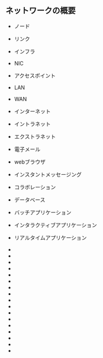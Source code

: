 ## ネットワークの概要
- ノード
- リンク
- インフラ
- NIC
- アクセスポイント
- LAN
- WAN
- インターネット
- イントラネット
- エクストラネット
- 電子メール
- webブラウザ
- インスタントメッセージング
- コラボレーション
- データベース
- バッチアプリケーション
- インタラクティブアプリケーション
- リアルタイムアプリケーション
- 
- 
-
-
-
-
-
-
-

-
-
-
-

-
-
-
-
